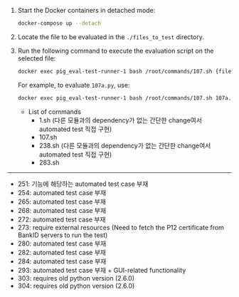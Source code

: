 1. Start the Docker containers in detached mode:  
   ```bash
   docker-compose up --detach
   ```

2. Locate the file to be evaluated in the `./files_to_test` directory.

3. Run the following command to execute the evaluation script on the selected file:  
   ```bash
   docker exec pig_eval-test-runner-1 bash /root/commands/107.sh {filename_to_test}
   ```
   For example, to evaluate `107a.py`, use:  
   ```bash
   docker exec pig_eval-test-runner-1 bash /root/commands/107.sh 107a.py
   ```

   - List of commands
     - 1.sh (다른 모듈과의 dependency가 없는 간단한 change여서 automated test 직접 구현)
     - 107.sh
     - 238.sh (다른 모듈과의 dependency가 없는 간단한 change여서 automated test 직접 구현)
     - 283.sh

---

- 251: 기능에 해당하는 automated test case 부재
- 254: automated test case 부재
- 265: automated test case 부재
- 268: automated test case 부재
- 272: automated test case 부재
- 273: require external resources (Need to fetch the P12 certificate from BankID servers to run the test)
- 280: automated test case 부재
- 282: automated test case 부재
- 284: automated test case 부재
- 293: automated test case 부재 + GUI-related functionality
- 303: requires old python version (2.6.0)
- 304: requires old python version (2.6.0)

